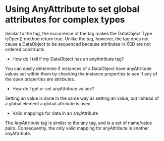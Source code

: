 <!-- image -->

# Using AnyAttribute to set global attributes for complex types

Similar to the <any/> tag, the occurrence of the <anyAttribute/> tag makes the DataObject
Type isOpen() method return true. Unlike the <any/> tag, however, the
<anyAttribute/> tag does not cause a DataObject to be sequenced because attributes
in XSD are not ordered constructs.

- How do I tell if my DataObject has an anyAttribute tag?

You can easily determine if instances of a DataObject have anyAttribute values set within them by checking the instance properties to see if any of the open properties are attributes.
- How do I get or set anyAttribute values?

Setting an <anyAttribute/> value is done in the same way as setting an <any/> value, but instead of a global element a global attribute is used.
- Valid mappings for data in an anyAttribute

The AnyAttribute tag is similar to the any tag, and is a set of name/value pairs. Consequently, the only valid mapping for anyAttribute is another anyAttribute.